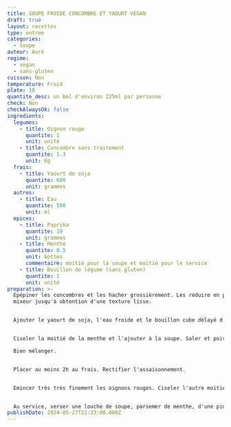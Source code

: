 ```yaml
---
title: SOUPE FROIDE CONCOMBRE ET YAOURT VEGAN
draft: true
layout: recettes
type: entree
categories:
  - Soupe
auteur: Auré
regime:
  - vegan
  - sans-gluten
cuisson: Non
temperature: Froid
plate: 10
quantite_desc: un bol d'environ 225ml par personne
check: Non
checkAlwaysOk: false
ingredients:
  legumes:
    - title: Oignon rouge
      quantite: 1
      unit: unité
    - title: Concombre sans traitement
      quantite: 1.3
      unit: Kg
  frais:
    - title: Yaourt de soja
      quantite: 600
      unit: grammes
  autres:
    - title: Eau
      quantite: 500
      unit: ml
  epices:
    - title: Paprika
      quantite: 10
      unit: grammes
    - title: Menthe
      quantite: 0.5
      unit: bottes
      commentaire: moitié pour la soupe et moitié pour le service
    - title: Bouillon de légume (sans gluten)
      quantite: 1
      unit: unité
preparation: >-
  Epépiner les concombres et les hacher grossièrement. Les réduire en purée au
  mixeur jusqu'à obtention d'une texture lisse. 


  Ajouter le yaourt de soja, l'eau froide et le bouillon cube délayé d'une un peu d'eau chaude. Mixer par brèves impulsions.


  Ciseler la moitié de la menthe et l'ajouter à la soupe. Saler et poivrer au goût. \

  Bien mélanger.


  Placer au moins 2h au frais. Rectifier l'assaisonnement.


  Emincer très très finement les oignons rouges. Ciseler l'autre moitié de la menthe.


  Au service, verser une louche de soupe, parsemer de menthe, d'une pincée de paprika et d'oignon.
publishDate: 2024-05-27T22:33:00.000Z
---
```

